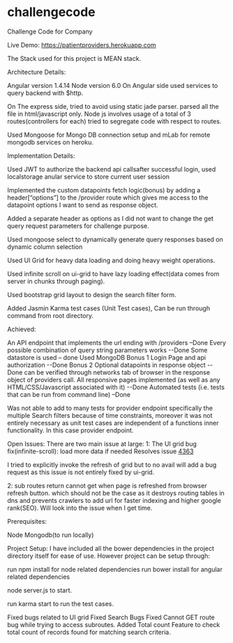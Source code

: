 # challengecode
Challenge Code for Company

Live Demo:
https://patientproviders.herokuapp.com

The Stack used for this project is MEAN stack.

Architecture Details:

Angular version 1.4.14
Node version 6.0
On Angular side used services to query backend with $http.

On The express side, tried to avoid using static jade parser. parsed all the file in html/javascript only.
Node js involves usage of a total of 3 routes(controllers for each) tried to segregate code with respect to routes.

Used Mongoose for Mongo DB connection setup and mLab for remote mongodb services on heroku.

Implementation Details:

Used JWT to authorize the backend api callsafter successful login, used localstorage anular service to store current user session

Implemented the custom datapoints fetch logic(bonus) by adding a header[“options”] to the /provider route which gives me access to the datapoint options I want to send as response object.

Added a separate header as options as I did not want to change the get query request parameters for challenge purpose. 

Used mongoose select to dynamically generate query responses based on dynamic column selection

Used UI Grid for heavy data loading and doing heavy weight operations.

Used infinite scroll on ui-grid to have lazy loading effect(data comes from server in chunks through paging).
 
Used bootstrap grid layout to design the search filter form.

Added Jasmin Karma test cases (Unit Test cases), Can be run through <Karma start> command from root directory.

Achieved:

An API endpoint that implements the url ending with /providers –Done
Every possible combination of query string parameters works --Done
Some datastore is used – done Used MongoDB
Bonus 1 Login Page and api authorization --Done
Bonus 2 Optional datapoints in response object --Done can be verified through networks tab of browser in the response object of providers call.
All responsive pages implemented (as well as any HTML/CSS/Javascript associated with it) --Done
Automated tests (i.e. tests that can be run from command line) –Done 

Was not able to add to many tests for provider endpoint specifically the multiple
Search filters because of time constraints, moreover it was not entirely necessary as unit test cases are independent of a functions inner functionality.
In this case provider endpoint. 

Open Issues:
 There are two main issue at large:
1: The UI grid bug fix(infinite-scroll): load more data if needed Resolves issue
[4363](angular-ui#4363)


I tried to explicitly invoke the refresh of grid but to no avail will add a bug request as this issue is not entirely fixed by ui-grid.

2: sub routes return cannot get when page is refreshed from browser refresh button. which should not be the case as it destroys routing tables in dns and prevents crawlers to add url for faster indexing and higher google rank(SEO). Will look into the issue when I get time.

Prerequisites:

Node
Mongodb(to run locally)

Project Setup:
I have included all the bower dependencies in the project directory itself for ease of use.
However project can be setup through:

run npm install for node related dependencies
run bower install for angular related dependencies

node server.js to start.

run karma start to run the test cases.


Fixed bugs related to UI grid
Fixed Search Bugs
Fixed Cannot GET route bug while trying to access subroutes.
Added Total count Feature to check total count of records found for matching search criteria.






